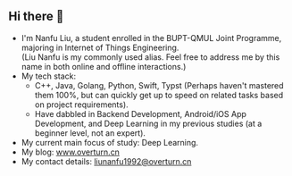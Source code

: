 ## Hi there 👋

<!--
**Overturn1992/Overturn1992** is a ✨ _special_ ✨ repository because its `README.md` (this file) appears on your GitHub profile.

Here are some ideas to get you started:

- 🔭 I’m currently working on ...
- 🌱 I’m currently learning ...
- 👯 I’m looking to collaborate on ...
- 🤔 I’m looking for help with ...
- 💬 Ask me about ...
- 📫 How to reach me: ...
- 😄 Pronouns: ...
- ⚡ Fun fact: ...
-->

- I'm Nanfu Liu, a student enrolled in the BUPT-QMUL Joint Programme, majoring in Internet of Things Engineering. <br>
  (Liu Nanfu is my commonly used alias. Feel free to address me by this name in both online and offline interactions.)
- My tech stack:
  - C++, Java, Golang, Python, Swift, Typst (Perhaps haven't mastered them 100%, but can quickly get up to speed on related tasks based on project requirements).
  - Have dabbled in Backend Development, Android/iOS App Development, and Deep Learning in my previous studies (at a beginner level, not an expert).
- My current main focus of study: Deep Learning.
- My blog: www.overturn.cn
- My contact details: liunanfu1992@overturn.cn
